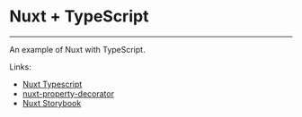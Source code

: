 # Nuxt + TypeScript
---

An example of Nuxt with TypeScript.

Links:
- [Nuxt Typescript](https://typescript.nuxtjs.org/)
- [nuxt-property-decorator](https://github.com/nuxt-community/nuxt-property-decorator)
- [Nuxt Storybook](https://storybook.nuxtjs.org/setup)
